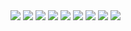<img src=at_sea.avif>
<img src=baptism_01.avif>
<img src=baptism_02.avif>
<img src=blessing.avif>
<img src=conversation.avif>
<img src=fr_zacharias.avif>
<img src=i.md>
<img src=ship.avif>
<img src=walking_down_ship.avif>
